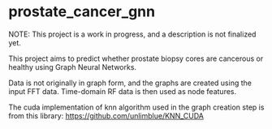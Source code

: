 # prostate_cancer_gnn

NOTE: This project is a work in progress, and a description is not finalized yet.

This project aims to predict whether prostate biopsy cores are cancerous or healthy using Graph Neural Networks.

Data is not originally in graph form, and the graphs are created using the input FFT data. Time-domain RF data is then used as node features.

The cuda implementation of knn algorithm used in the graph creation step is from this library: https://github.com/unlimblue/KNN_CUDA

